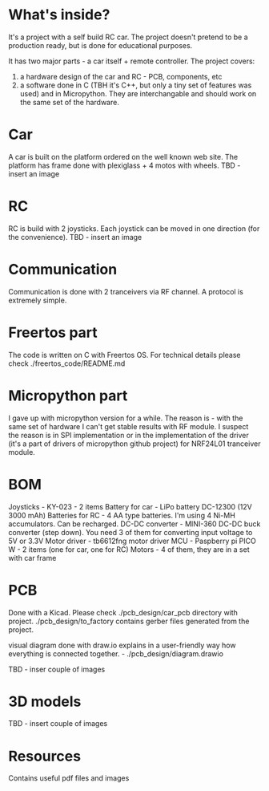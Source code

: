 # What's inside?
It's a project with a self build RC car. The project doesn't pretend to be a production ready, but is done for educational purposes.

It has two major parts - a car itself + remote controller.
The project covers:
1) a hardware design of the car and RC - PCB, components, etc
2) a software done in C (TBH it's C++, but only a tiny set of features was used) and in Micropython. They are interchangable and should work on the same set of the hardware.

# Car
A car is built on the platform ordered on the well known web site. The platform has frame done with plexiglass + 4 motos with wheels.
TBD - insert an image

# RC
RC is build with 2 joysticks. Each joystick can be moved in one direction (for the convenience).
TBD - insert an image

# Communication
Communication is done with 2 tranceivers via RF channel. A protocol is extremely simple.

# Freertos part
The code is written on C with Freertos OS. For technical details please check ./freertos_code/README.md

# Micropython part
I gave up with micropython version for a while. The reason is - with the same set of hardware I can't get stable results with RF module. I suspect the reason is in SPI implementation or in the implementation of the driver (it's a part of drivers of micropython github project) for NRF24L01 tranceiver module.

# BOM
Joysticks - KY-023 - 2 items
Battery for car - LiPo battery DC-12300 (12V 3000 mAh)
Batteries for RC - 4 AA type batteries. I'm using 4 Ni-MH accumulators. Can be recharged.
DC-DC converter - MINI-360 DC-DC buck converter (step down). You need 3 of them for converting input voltage to 5V or 3.3V
Motor driver - tb6612fng motor driver
MCU - Paspberry pi PICO W - 2 items (one for car, one for RC)
Motors - 4 of them, they are in a set with car frame

# PCB
Done with a Kicad. Please check ./pcb_design/car_pcb directory with project. ./pcb_design/to_factory contains gerber files generated from the project.

visual diagram done with draw.io explains in a user-friendly way how everything is connected together. - ./pcb_design/diagram.drawio

TBD - inser couple of images

# 3D models
TBD - insert couple of images

# Resources
Contains useful pdf files and images



